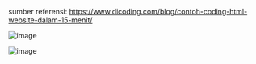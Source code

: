 sumber referensi:
https://www.dicoding.com/blog/contoh-coding-html-website-dalam-15-menit/

![image](https://user-images.githubusercontent.com/81528179/116806780-70552780-ab59-11eb-9107-b367cbad98bb.png)

![image](https://user-images.githubusercontent.com/81528179/116806798-8b279c00-ab59-11eb-9dac-46a68162615b.png)

